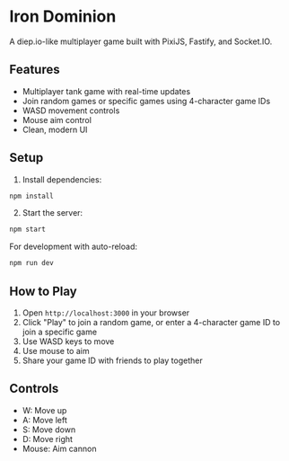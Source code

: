 # Iron Dominion

A diep.io-like multiplayer game built with PixiJS, Fastify, and Socket.IO.

## Features

- Multiplayer tank game with real-time updates
- Join random games or specific games using 4-character game IDs
- WASD movement controls
- Mouse aim control
- Clean, modern UI

## Setup

1. Install dependencies:
```bash
npm install
```

2. Start the server:
```bash
npm start
```

For development with auto-reload:
```bash
npm run dev
```

## How to Play

1. Open `http://localhost:3000` in your browser
2. Click "Play" to join a random game, or enter a 4-character game ID to join a specific game
3. Use WASD keys to move
4. Use mouse to aim
5. Share your game ID with friends to play together

## Controls

- W: Move up
- A: Move left
- S: Move down
- D: Move right
- Mouse: Aim cannon
